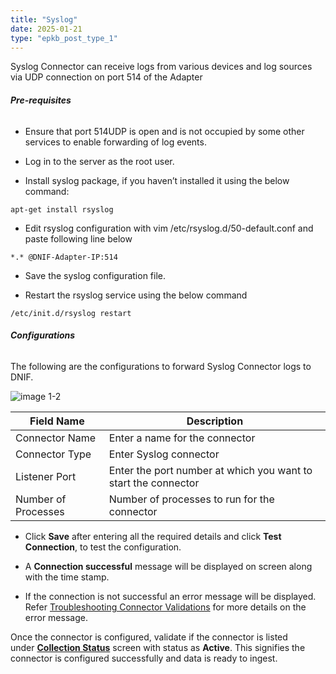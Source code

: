 ```yaml
---
title: "Syslog"
date: 2025-01-21
type: "epkb_post_type_1"
---
```


Syslog Connector can receive logs from various devices and log sources via UDP connection on port 514 of the Adapter

###### **Pre-requisites**

- Ensure that port 514UDP is open and is not occupied by some other services to enable forwarding of log events.

- Log in to the server as the root user.

- Install syslog package, if you haven’t installed it using the below command:

```
apt-get install rsyslog
```

- Edit rsyslog configuration with vim /etc/rsyslog.d/50-default.conf and paste following line below

```
*.* @DNIF-Adapter-IP:514
```

- Save the syslog configuration file.

- Restart the rsyslog service using the below command

```
/etc/init.d/rsyslog restart
```

###### **Configurations**

The following are the configurations to forward Syslog Connector logs to DNIF.‌  

![image 1-2](images/image%201-2.jpg)

| **Field Name** | **Description** |
| --- | --- |
| Connector Name | Enter a name for the connector |
| Connector Type | Enter Syslog connector |
| Listener Port | Enter the port number at which you want to start the connector |
| Number of Processes | Number of processes to run for the connector |

- Click **Save** after entering all the required details and click **Test Connection**, to test the configuration.

- A **Connection successful** message will be displayed on screen along with the time stamp.

- If the connection is not successful an error message will be displayed. Refer [Troubleshooting Connector Validations](https://dnif.it/kb/troubleshooting-and-debugging/troubleshooting-connector-validations/) for more details on the error message.

Once the connector is configured, validate if the connector is listed under **[Collection Status](https://dnif.it/kb/operations/collection-status/)** screen with status as **Active**. This signifies the connector is configured successfully and data is ready to ingest.
